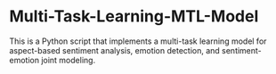 # Multi-Task-Learning-MTL-Model
This is a Python script that implements a multi-task learning model for aspect-based sentiment analysis, emotion detection, and sentiment-emotion joint modeling.
